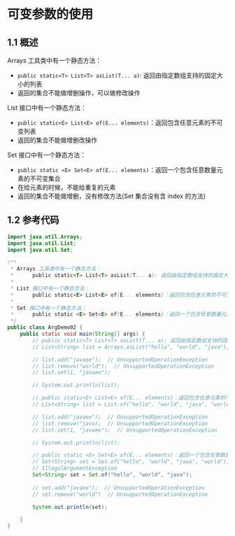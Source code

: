 # 可变参数的使用

## 1.1 概述

Arrays 工具类中有一个静态方法：

- `public static<T> List<T> asList(T... a)`: 返回由指定数组支持的固定大小的列表
- 返回的集合不能做增删操作，可以做修改操作

List 接口中有一个静态方法：

- `public static<E> List<E> of(E... elements)`：返回包含任意元素的不可变列表
- 返回的集合不能做增删改操作

Set 接口中有一个静态方法：

- `public static <E> Set<E> of(E... elements)`：返回一个包含任意数量元素的不可变集合
- 在给元素的时候，不能给重复的元素
- 返回的集合不能做增删，没有修改方法(Set 集合没有含 index 的方法)

## 1.2 参考代码

```java
import java.util.Arrays;
import java.util.List;
import java.util.Set;

/**
 * Arrays 工具类中有一个静态方法：
 *      public static<T> List<T> asList(T... a): 返回由指定数组支持的固定大小的列表
 *
 * List 接口中有一个静态方法：
 *      public static<E> List<E> of(E... elements)：返回包含任意元素的不可变列表
 *
 * Set 接口中有一个静态方法：
 *      public static <E> Set<E> of(E... elements)：返回一个包含任意数量元素的不可变集合
 */
public class ArgDemo02 {
    public static void main(String[] args) {
        // public static<T> List<T> asList(T... a): 返回由指定数组支持的固定大小的列表
        // List<String> list = Arrays.asList("hello", "world", "java");

        // list.add("javaee");  // UnsupportedOperationException
        // list.remove("world");  // UnsupportedOperationException
        // list.set(1, "javaee");

        // System.out.println(list);

        // public static<E> List<E> of(E... elements)：返回包含任意元素的不可变列表
        // List<String> list = List.of("hello", "world", "java", "world");

        // list.add("javaee");  // UnsupportedOperationException
        // list.remove("java);  // UnsupportedOperationException
        // list.set(1, "javaee");  // UnsupportedOperationException

        // System.out.println(list);

        // public static <E> Set<E> of(E... elements)：返回一个包含任意数量元素的不可变集合
        // Set<String> set = Set.of("hello", "world", "java", "world");  
        // IllegalArgumentException
        Set<String> set = Set.of("hello", "world", "java");
        
        // set.add("javaee");  // UnsupportedOperationException
        // set.remove("world")  // UnsupportedOperationException

        System.out.println(set);

    }
}
```

